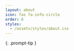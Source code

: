 ```yaml
---
layout: about
icon: fas fa-info-circle
order: 6
styles:
  - /assets/styles/about.css
---
```

{: .prompt-tip }
